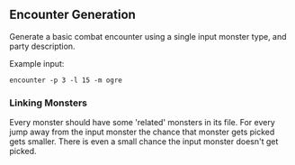 ## Encounter Generation
Generate a basic combat encounter using a single input monster type, and party description.

Example input:
```
encounter -p 3 -l 15 -m ogre
```

### Linking Monsters
Every monster should have some 'related' monsters in its file. For every jump away from the input monster the chance 
that monster gets picked gets smaller. There is even a small chance the input monster doesn't get picked.